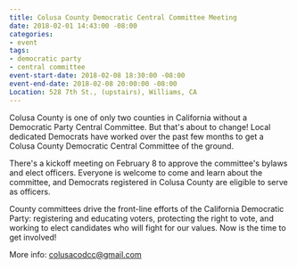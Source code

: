 ```yaml
---
title: Colusa County Democratic Central Committee Meeting
date: 2018-02-01 14:43:00 -08:00
categories:
- event
tags:
- democratic party
- central committee
event-start-date: 2018-02-08 18:30:00 -08:00
event-end-date: 2018-02-08 20:00:00 -08:00
Location: 528 7th St., (upstairs), Williams, CA
---
```


Colusa County is one of only two counties in California without a Democratic Party Central Committee. But that's about to change! Local dedicated Democrats      have worked over the past few months to get a Colusa County Democratic Central      Committee of the ground.  

There's a kickoff meeting on February 8 to approve the committee's bylaws      and elect officers. Everyone      is welcome to come and learn about the committee, and Democrats      registered in Colusa County are eligible to serve as officers.

County committees drive the front-line efforts of the California Democratic Party: registering and educating voters, protecting the right to vote, and working to elect candidates who will fight for our values. Now is the time to get involved!

More info: [colusacodcc@gmail.com](mailto:colusacodcc@gmail.com)